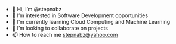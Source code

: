 - 👋 Hi, I’m @stepnabz
- 👀 I’m interested in Software Development opportunities
- 🌱 I’m currently learning Cloud Computing and Machine Learning
- 💞️ I’m looking to collaborate on projects
- 📫 How to reach me stepnabz@yahoo.com

<!---
stepnabz/stepnabz is a ✨ special ✨ repository because its `README.md` (this file) appears on your GitHub profile.
You can click the Preview link to take a look at your changes.
--->
